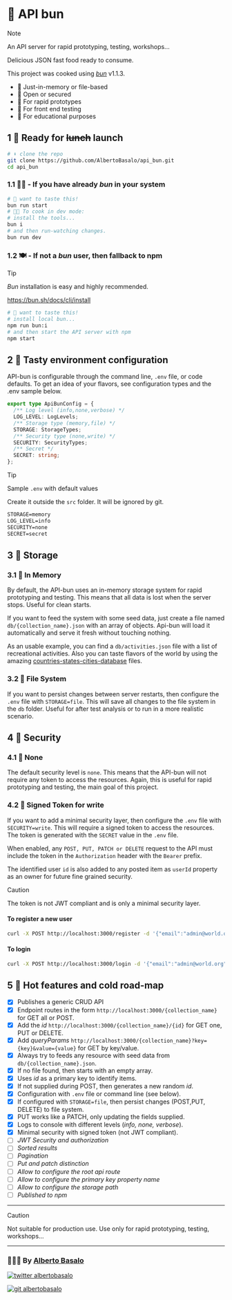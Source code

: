 # 🥖 API bun

> [!NOTE]
> An API server for rapid prototyping, testing, workshops...
>
> Delicious JSON fast food ready to consume.
>
> This project was cooked using [_bun_](https://bun.sh) v1.1.3.

- 🥖 Just-in-memory or file-based
- 🥖 Open or secured
- 🥖 For rapid prototypes
- 🥖 For front end testing
- 🥖 For educational purposes

## 1 🍳 Ready for ~~lunch~~ launch

```bash
# ⬇️ clone the repo
git clone https://github.com/AlbertoBasalo/api_bun.git
cd api_bun
```

### 1.1 🧑‍🍳 - If you have already _bun_ in your system

```bash
# 🥖 want to taste this!
bun run start
# 🧑‍🍳 To cook in dev mode:
# install the tools...
bun i
# and then run-watching changes.
bun run dev
```

### 1.2 🍽️ - If not a _bun_ user, then fallback to npm

> [!TIP]
>
> _Bun_ installation is easy and highly recommended.
>
> https://bun.sh/docs/cli/install

```bash
# 🥖 want to taste this!
# install local bun...
npm run bun:i
# and then start the API server with npm
npm start
```

## 2 🧂 Tasty environment configuration

API-bun is configurable through the command line, `.env` file, or code defaults. To get an idea of your flavors, see configuration types and the .env sample below.

```ts
export type ApiBunConfig = {
  /** Log level (info,none,verbose) */
  LOG_LEVEL: LogLevels;
  /** Storage type (memory,file) */
  STORAGE: StorageTypes;
  /** Security type (none,write) */
  SECURITY: SecurityTypes;
  /** Secret */
  SECRET: string;
};
```

> [!TIP]
> Sample `.env` with default values
>
> Create it outside the `src` folder. It will be ignored by git.

```txt
STORAGE=memory
LOG_LEVEL=info
SECURITY=none
SECRET=secret
```

## 3 🥡 Storage

### 3.1 🍱 In Memory

By default, the API-bun uses an in-memory storage system for rapid prototyping and testing. This means that all data is lost when the server stops. Useful for clean starts.

If you want to feed the system with some seed data, just create a file named `db/{collection_name}.json` with an array of objects. Api-bun will load it automatically and serve it fresh without touching nothing.

As an usable example, you can find a `db/activities.json` file with a list of recreational activities. Also you can taste flavors of the world by using the amazing [countries-states-cities-database](https://github.com/dr5hn/countries-states-cities-database) files.

### 3.2 🍲 File System

If you want to persist changes between server restarts, then configure the `.env` file with `STORAGE=file`. This will save all changes to the file system in the `db` folder. Useful for after test analysis or to run in a more realistic scenario.

## 4 🍵 Security

### 4.1 🍩 None

The default security level is `none`. This means that the API-bun will not require any token to access the resources. Again, this is useful for rapid prototyping and testing, the main goal of this project.

### 4.2 🍪 Signed Token for write

If you want to add a minimal security layer, then configure the `.env` file with `SECURITY=write`. This will require a signed token to access the resources. The token is generated with the `SECRET` value in the `.env` file.

When enabled, any `POST, PUT, PATCH or DELETE` request to the API must include the token in the `Authorization` header with the `Bearer` prefix.

The identified user `id` is also added to any posted item as `userId` property as an owner for future fine grained security.

> [!CAUTION]
> The token is not JWT compliant and is only a minimal security layer.

#### To register a new user

```bash
curl -X POST http://localhost:3000/register -d '{"email":"admin@world.org","password":"1234"}' -H "Content-Type: application/json"
```

#### To login

```bash
curl -X POST http://localhost:3000/login -d '{"email":"admin@world.org","password":"1234"}' -H "Content-Type: application/json"
```

## 5 🥪 Hot features and cold road-map

- [x] Publishes a generic CRUD API
- [x] Endpoint routes in the form `http://localhost:3000/{collection_name}` for GET all or POST.
- [x] Add the _id_ `http://localhost:3000/{collection_name}/{id}` for GET one, PUT or DELETE.
- [x] Add _queryParams_ `http://localhost:3000/{collection_name}?key={key}&value={value}` for GET by key/value.
- [x] Always try to feeds any resource with seed data from `db/{collection_name}.json`.
- [x] If no file found, then starts with an empty array.
- [x] Uses _id_ as a primary key to identify items.
- [x] If not supplied during POST, then generates a new random _id_.
- [x] Configuration with `.env` file or command line (see below).
- [x] If configured with `STORAGE=file`, then persist changes (POST,PUT, DELETE) to file system.
- [x] PUT works like a PATCH, only updating the fields supplied.
- [x] Logs to console with different levels (_info, none, verbose_).
- [x] Minimal security with signed token (not JWT compliant).
- [ ] _JWT Security and authorization_
- [ ] _Sorted results_
- [ ] _Pagination_
- [ ] _Put and patch distinction_
- [ ] _Allow to configure the root api route_
- [ ] _Allow to configure the primary key property name_
- [ ] _Allow to configure the storage path_
- [ ] _Published to npm_

---

> [!CAUTION]
> Not suitable for production use. Use only for rapid prototyping, testing, workshops...

---

<footer>
  <h3>🧑🏼‍💻 By <a href="https://albertobasalo.dev" target="blank">Alberto Basalo</a> </h3>
  <p>
    <a href="https://twitter.com/albertobasalo" target="blank">
      <img src="https://img.shields.io/twitter/follow/albertobasalo?logo=twitter&style=for-the-badge" alt="twitter albertobasalo" />
    </a>
  </p>
  <p>
    <a href="https://github.com/albertobasalo" target="blank">
      <img 
        src="https://img.shields.io/github/followers/albertobasalo?logo=github&label=profile albertobasalo&style=for-the-badge" alt="git albertobasalo" />
    </a>
  </p>
</footer>
